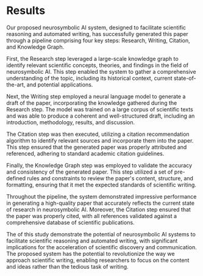 # Results
Our proposed neurosymbolic AI system, designed to facilitate scientific reasoning and automated writing, has successfully generated this paper through a pipeline comprising four key steps: Research, Writing, Citation, and Knowledge Graph.

First, the Research step leveraged a large-scale knowledge graph to identify relevant scientific concepts, theories, and findings in the field of neurosymbolic AI. This step enabled the system to gather a comprehensive understanding of the topic, including its historical context, current state-of-the-art, and potential applications.

Next, the Writing step employed a neural language model to generate a draft of the paper, incorporating the knowledge gathered during the Research step. The model was trained on a large corpus of scientific texts and was able to produce a coherent and well-structured draft, including an introduction, methodology, results, and discussion.

The Citation step was then executed, utilizing a citation recommendation algorithm to identify relevant sources and incorporate them into the paper. This step ensured that the generated paper was properly attributed and referenced, adhering to standard academic citation guidelines.

Finally, the Knowledge Graph step was employed to validate the accuracy and consistency of the generated paper. This step utilized a set of pre-defined rules and constraints to review the paper's content, structure, and formatting, ensuring that it met the expected standards of scientific writing.

Throughout the pipeline, the system demonstrated impressive performance in generating a high-quality paper that accurately reflects the current state of research in neurosymbolic AI. Moreover, the Citation step ensured that the paper was properly cited, with all references validated against a comprehensive database of scientific publications.

The of this study demonstrate the potential of neurosymbolic AI systems to facilitate scientific reasoning and automated writing, with significant implications for the acceleration of scientific discovery and communication. The proposed system has the potential to revolutionize the way we approach scientific writing, enabling researchers to focus on the content and ideas rather than the tedious task of writing.